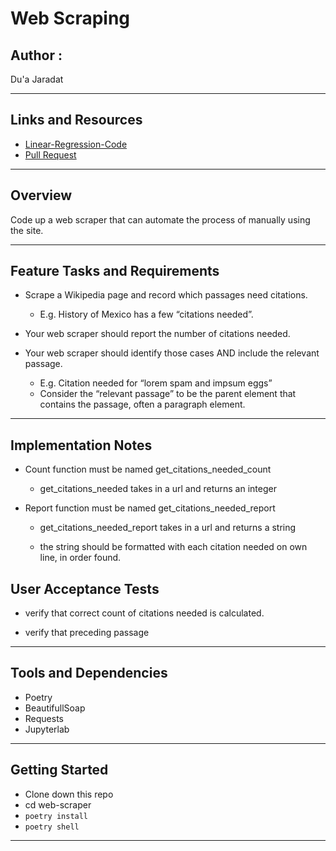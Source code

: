 #  Web Scraping

## Author : 

Du'a Jaradat

---

## Links and Resources

- [Linear-Regression-Code]()
- [Pull Request]()

---
## Overview

Code up a web scraper that can automate the process of manually using the site.

---
## Feature Tasks and Requirements

- Scrape a Wikipedia page and record which passages need citations.
     - E.g. History of Mexico has a few “citations needed”.

- Your web scraper should report the number of citations needed.

- Your web scraper should identify those cases AND include the relevant passage.
     - E.g. Citation needed for “lorem spam and impsum eggs”
     - Consider the “relevant passage” to be the parent element that contains the passage, often a paragraph element.

---

## Implementation Notes

- Count function must be named    get_citations_needed_count
     - get_citations_needed takes in a url and returns an integer

- Report function must be named get_citations_needed_report
     - get_citations_needed_report takes in a url and returns a string
     
     - the string should be formatted with each citation needed on own line, in order found.

## User Acceptance Tests

- verify that correct count of citations needed is calculated.

- verify that preceding passage

---

## Tools and Dependencies

- Poetry
- BeautifullSoap
- Requests
- Jupyterlab


---

## Getting Started

- Clone down this repo
- cd web-scraper
- `poetry install`
- `poetry shell`



---